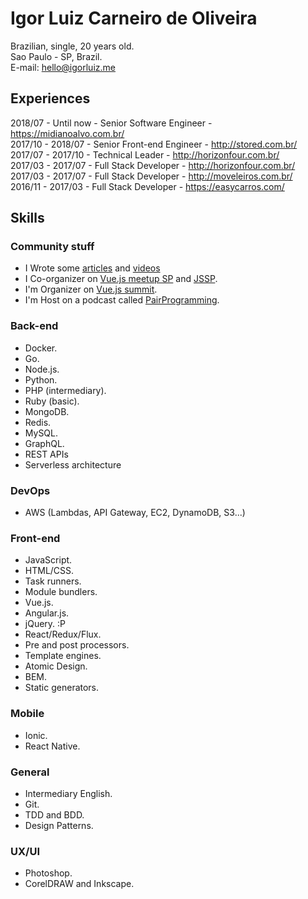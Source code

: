 # Igor Luiz Carneiro de Oliveira

Brazilian, single, 20 years old.<br>
Sao Paulo - SP, Brazil.<br>
E-mail: [hello@igorluiz.me](mailto:hello@igorluiz.me)

## Experiences

2018/07 - Until now - Senior Software Engineer - <https://midianoalvo.com.br/>  
2017/10 - 2018/07 - Senior Front-end Engineer - <http://stored.com.br/>  
2017/07 - 2017/10 - Technical Leader - <http://horizonfour.com.br/>  
2017/03 - 2017/07 - Full Stack Developer - <http://horizonfour.com.br/>  
2017/03 - 2017/07 - Full Stack Developer - <http://moveleiros.com.br/>  
2016/11 - 2017/03 - Full Stack Developer - <https://easycarros.com/>  

## Skills

### Community stuff

- I Wrote some [articles](http://igorluiz.me/articles/) and [videos](http://igorluiz.me/videos/)
- I Co-organizer on [Vue.js meetup SP](https://www.meetup.com/VueJS-SP/) and [JSSP](https://www.meetup.com/Javascript-SP/).
- I'm Organizer on [Vue.js summit](https://vuejssummit.com/).
- I'm Host on a podcast called [PairProgramming](https://soundcloud.com/user-663337641).

### Back-end

- Docker.
- Go.
- Node.js.
- Python.
- PHP (intermediary).
- Ruby (basic).
- MongoDB.
- Redis.
- MySQL.
- GraphQL.
- REST APIs
- Serverless architecture

### DevOps

- AWS (Lambdas, API Gateway, EC2, DynamoDB, S3...)

### Front-end

- JavaScript.
- HTML/CSS.
- Task runners.
- Module bundlers.
- Vue.js.
- Angular.js.
- jQuery. :P
- React/Redux/Flux.
- Pre and post processors.
- Template engines.
- Atomic Design.
- BEM.
- Static generators.

### Mobile

- Ionic.
- React Native.

### General

- Intermediary English.
- Git.
- TDD and BDD.
- Design Patterns.

### UX/UI

- Photoshop.
- CorelDRAW and Inkscape.
